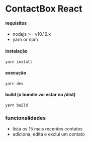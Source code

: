 # ContactBox React

#### requisitos
- nodejs >= v10.16.x
- yarn or npm

#### instalação
`yarn install`

#### execução
`yarn dev`

#### build (o bundle vai estar na /dist)
`yarn build`


### funcionalidades
- lista os 15 mais recentes contatos
- adiciona, edita e exclui um contato
